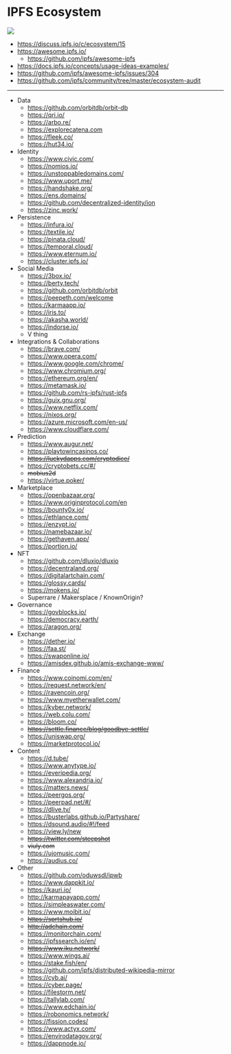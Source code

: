 # IPFS Ecosystem

![](https://i.imgur.com/RctC3Kh.png)

- https://discuss.ipfs.io/c/ecosystem/15
- https://awesome.ipfs.io/
    - https://github.com/ipfs/awesome-ipfs
- https://docs.ipfs.io/concepts/usage-ideas-examples/
- https://github.com/ipfs/awesome-ipfs/issues/304
- https://github.com/ipfs/community/tree/master/ecosystem-audit

---


- Data
    - https://github.com/orbitdb/orbit-db
    - https://qri.io/
    - https://arbo.re/
    - https://explorecatena.com
    - https://fleek.co/
    - https://hut34.io/
- Identity
    - https://www.civic.com/
    - https://nomios.io/
    - https://unstoppabledomains.com/
    - https://www.uport.me/
    - https://handshake.org/
    - https://ens.domains/
    - https://github.com/decentralized-identity/ion
    - https://zinc.work/
- Persistence
    - https://infura.io/
    - https://textile.io/
    - https://pinata.cloud/
    - https://temporal.cloud/
    - https://www.eternum.io/
    - https://cluster.ipfs.io/
- Social Media
    - https://3box.io/
    - https://berty.tech/
    - https://github.com/orbitdb/orbit
    - https://peepeth.com/welcome
    - https://karmaapp.io/
    - https://iris.to/
    - https://akasha.world/
    - https://indorse.io/
    - V thing
- Integrations & Collaborations
    - https://brave.com/
    - https://www.opera.com/
    - https://www.google.com/chrome/
    - https://www.chromium.org/
    - https://ethereum.org/en/
    - https://metamask.io/
    - https://github.com/rs-ipfs/rust-ipfs
    - https://guix.gnu.org/
    - https://www.netflix.com/
    - https://nixos.org/
    - https://azure.microsoft.com/en-us/
    - https://www.cloudflare.com/
- Prediction
    - https://www.augur.net/
    - https://playtowincasinos.co/
    - ~~https://luckydapps.com/cryptodice/~~
    - https://cryptobets.cc/#/
    - ~~mobius2d~~
    - https://virtue.poker/
- Marketplace
    - https://openbazaar.org/
    - https://www.originprotocol.com/en
    - https://bounty0x.io/
    - https://ethlance.com/
    - https://enzypt.io/
    - https://namebazaar.io/
    - https://gethaven.app/
    - https://portion.io/
- NFT
    - https://github.com/dluxio/dluxio
    - https://decentraland.org/
    - https://digitalartchain.com/
    - https://glossy.cards/
    - https://mokens.io/
    - Superrare / Makersplace / KnownOrigin?
- Governance
    - https://govblocks.io/
    - https://democracy.earth/
    - https://aragon.org/
- Exchange
    - https://dether.io/
    - https://faa.st/
    - https://swaponline.io/
    - https://amisdex.github.io/amis-exchange-www/
- Finance
    - https://www.coinomi.com/en/
    - https://request.network/en/
    - https://ravencoin.org/
    - https://www.myetherwallet.com/
    - https://kyber.network/
    - https://web.colu.com/
    - https://bloom.co/
    - ~~https://settle.finance/blog/goodbye-settle/~~
    - https://uniswap.org/
    - https://marketprotocol.io/
- Content
    - https://d.tube/
    - https://www.anytype.io/
    - https://everipedia.org/
    - https://www.alexandria.io/
    - https://matters.news/
    - https://peergos.org/
    - https://peerpad.net/#/
    - https://dlive.tv/
    - https://busterlabs.github.io/Partyshare/
    - https://dsound.audio/#!/feed
    - https://view.ly/new
    - ~~https://twitter.com/steepshot~~
    - ~~viuly.com~~
    - https://ujomusic.com/
    - https://audius.co/
- Other
    - https://github.com/oduwsdl/ipwb
    - https://www.dappkit.io/
    - https://kauri.io/
    - http://karmapayapp.com/
    - https://simpleaswater.com/
    - https://www.moibit.io/
    - ~~https://sprtshub.io/~~
    - ~~http://adchain.com/~~
    - https://monitorchain.com/
    - https://ipfssearch.io/en/
    - ~~https://www.iku.network/~~
    - https://www.wings.ai/
    - https://stake.fish/en/
    - https://github.com/ipfs/distributed-wikipedia-mirror
    - https://cyb.ai/
    - https://cyber.page/
    - https://filestorm.net/
    - https://tallylab.com/
    - https://www.edchain.io/
    - https://robonomics.network/
    - https://fission.codes/
    - https://www.actyx.com/
    - https://envirodatagov.org/
    - https://dappnode.io/
